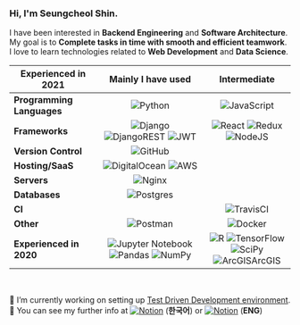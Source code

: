 ### Hi, I'm Seungcheol Shin. <br>
I have been interested in **Backend Engineering** and **Software Architecture**. My goal is to **Complete tasks in time with smooth and efficient teamwork**.
I love to learn technologies related to **Web Development** and **Data Science**.
 
| Experienced in 2021        | Mainly I have used  | Intermediate | 
| ------------- |:-------------:| :-----:|
| **Programming Languages** | ![Python](https://img.shields.io/badge/python-3670A0?style=for-the-badge&logo=python&logoColor=ffdd54)  | ![JavaScript](https://img.shields.io/badge/javascript-%23323330.svg?style=for-the-badge&logo=javascript&logoColor=%23F7DF1E)  |
| **Frameworks**    | ![Django](https://img.shields.io/badge/django-%23092E20.svg?style=for-the-badge&logo=django&logoColor=white) ![DjangoREST](https://img.shields.io/badge/DJANGO-REST-ff1709?style=for-the-badge&logo=django&logoColor=white&color=ff1709&labelColor=gray) ![JWT](https://img.shields.io/badge/JWT-black?style=for-the-badge&logo=JSON%20web%20tokens)      | ![React](https://img.shields.io/badge/react-%2320232a.svg?style=for-the-badge&logo=react&logoColor=%2361DAFB) ![Redux](https://img.shields.io/badge/redux-%23593d88.svg?style=for-the-badge&logo=redux&logoColor=white) ![NodeJS](https://img.shields.io/badge/node.js-6DA55F?style=for-the-badge&logo=node.js&logoColor=white) |
| **Version Control** | ![GitHub](https://img.shields.io/badge/github-%23121011.svg?style=for-the-badge&logo=github&logoColor=white) | |
| **Hosting/SaaS** | ![DigitalOcean](https://img.shields.io/badge/DigitalOcean-%230167ff.svg?style=for-the-badge&logo=digitalOcean&logoColor=white) ![AWS](https://img.shields.io/badge/AWS-%23FF9900.svg?style=for-the-badge&logo=amazon-aws&logoColor=white)      |    |
| **Servers** | ![Nginx](https://img.shields.io/badge/nginx-%23009639.svg?style=for-the-badge&logo=nginx&logoColor=white)      |     |
| **Databases** | ![Postgres](https://img.shields.io/badge/postgres-%23316192.svg?style=for-the-badge&logo=postgresql&logoColor=white) |    |
| **CI** | | ![TravisCI](https://img.shields.io/badge/travisci-%232B2F33.svg?style=for-the-badge&logo=travis&logoColor=white) |
| **Other** | ![Postman](https://img.shields.io/badge/Postman-FF6C37?style=for-the-badge&logo=postman&logoColor=white)   | ![Docker](https://img.shields.io/badge/docker-%230db7ed.svg?style=for-the-badge&logo=docker&logoColor=white) |
| **Experienced in 2020** | ![Jupyter Notebook](https://img.shields.io/badge/jupyter-%23FA0F00.svg?style=for-the-badge&logo=jupyter&logoColor=white) ![Pandas](https://img.shields.io/badge/pandas-%23150458.svg?style=for-the-badge&logo=pandas&logoColor=white) ![NumPy](https://img.shields.io/badge/numpy-%23013243.svg?style=for-the-badge&logo=numpy&logoColor=white) | ![R](https://img.shields.io/badge/r-%23276DC3.svg?style=for-the-badge&logo=r&logoColor=white) ![TensorFlow](https://img.shields.io/badge/TensorFlow-%23FF6F00.svg?style=for-the-badge&logo=TensorFlow&logoColor=white) ![SciPy](https://img.shields.io/badge/SciPy-%230C55A5.svg?style=for-the-badge&logo=scipy&logoColor=%white) <br> ![ArcGIS](https://user-images.githubusercontent.com/80245390/137078763-65dc3c82-9dfe-4038-a5d4-03bd0c8b3b99.png)ArcGIS 
<br>

🔭 I’m currently working on setting up [Test Driven Development environment](https://github.com/jn8366ew/tdd-project). <br>
💬 You can see my further info at [![Notion](https://img.shields.io/badge/Notion-%23000000.svg?style=for-the-badge&logo=notion&logoColor=white)](https://adaptive-tail-271.notion.site/135fd97c99684840ae5037d7689dd83e) (**한국어**) or [![Notion](https://img.shields.io/badge/Notion-%23000000.svg?style=for-the-badge&logo=notion&logoColor=white)](https://adaptive-tail-271.notion.site/Hello-my-name-is-Seungcheol-Shin-c1f220cdd6104304ac4d22ec1a2e3ee5) (**ENG**)

<!--
**jn8366ew/jn8366ew** is a ✨ _special_ ✨ repository because its `README.md` (this file) appears on your GitHub profile.

Here are some ideas to get you started:

- 🔭 I’m currently working on ...
- 🌱 I’m currently learning ...
- 👯 I’m looking to collaborate on ...
- 🤔 I’m looking for help with ...
- 💬 Ask me about ...
- 📫 How to reach me: ...
- 😄 Pronouns: ...
- ⚡ Fun fact: ...
-->
